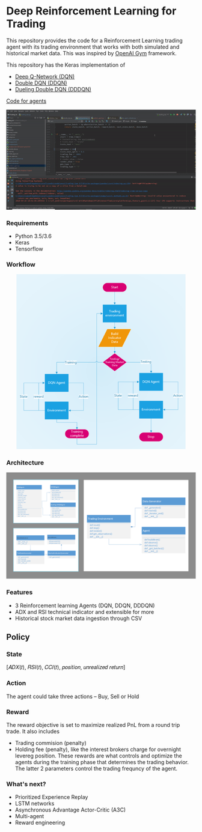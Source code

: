 # Deep Reinforcement Learning for Trading 

This repository provides the code for a Reinforcement Learning trading agent with its trading environment that works with both simulated and historical market data. This was inspired by [OpenAI Gym](https://gym.openai.com/) framework. 

This repository has the Keras implementation of
- [Deep Q-Network (DQN)](https://deepmind.com/research/publications/human-level-control-through-deep-reinforcement-learning)
- [Double DQN (DDQN)](https://arxiv.org/abs/1509.06461?source=post_page-----c0de4471f368----------------------)
- [Dueling Double DQN (DDDQN)](https://arxiv.org/abs/1511.06581)

[Code for agents](/Agent/)



![gif](images/fe800gif.gif)


### Requirements
- Python 3.5/3.6
- Keras 
- Tensorflow 

### Workflow
<p align="center"><img src="images/worflow.png" width="450px"/></p>

### Architecture
<p align="center"><img src="images/class_diagram.png"/></p>


### Features
- 3 Reinforcement learning Agents (DQN, DDQN, DDDQN)
- ADX and RSI technical indicator and extensible for more
- Historical stock market data ingestion through CSV


## Policy
### State
[𝐴𝐷𝑋(𝑡), 𝑅𝑆𝐼(𝑡), 𝐶𝐶𝐼(𝑡), 𝑝𝑜𝑠𝑖𝑡𝑖𝑜𝑛, 𝑢𝑛𝑟𝑒𝑎𝑙𝑖𝑧𝑒𝑑 𝑟𝑒𝑡𝑢𝑟𝑛]
### Action
The agent could take three actions – Buy, Sell or Hold
### Reward
The reward objective is set to maximize realized PnL from a round trip trade. 
It also includes 
- Trading commision (penalty)
- Holding fee (penalty), like the interest brokers charge for overnight levereg position. 
These rewards are what controls and optimize the agents during the training phase that determines the trading behavior.
The latter 2 parameters control the trading frequncy of the agent.


### What's next?
- Prioritized Experience Replay
- LSTM networks
- Asynchronous Advantage Actor-Critic (A3C)
- Multi-agent
- Reward engineering
